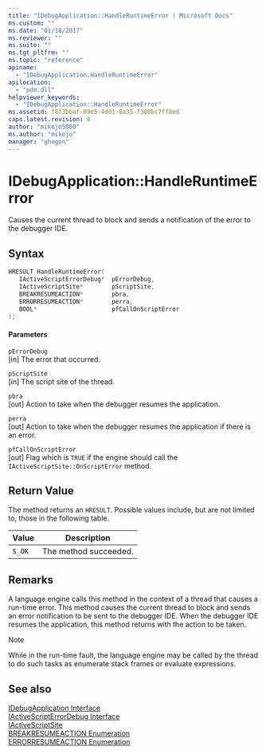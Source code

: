 ```yaml
---
title: "IDebugApplication::HandleRuntimeError | Microsoft Docs"
ms.custom: ""
ms.date: "01/18/2017"
ms.reviewer: ""
ms.suite: ""
ms.tgt_pltfrm: ""
ms.topic: "reference"
apiname: 
  - "IDebugApplication.HandleRuntimeError"
apilocation: 
  - "pdm.dll"
helpviewer_keywords: 
  - "IDebugApplication::HandleRuntimeError"
ms.assetid: f8f3bbaf-09e5-4d01-8a35-f380bc7ff8ed
caps.latest.revision: 8
author: "mikejo5000"
ms.author: "mikejo"
manager: "ghogen"
---
```

# IDebugApplication::HandleRuntimeError
Causes the current thread to block and sends a notification of the error to the debugger IDE.  
  
## Syntax  
  
```cpp
HRESULT HandleRuntimeError(  
   IActiveScriptErrorDebug*  pErrorDebug,  
   IActiveScriptSite*        pScriptSite,  
   BREAKRESUMEACTION*        pbra,  
   ERRORRESUMEACTION*        perra,  
   BOOL*                     pfCallOnScriptError  
);  
```  
  
#### Parameters  
 `pErrorDebug`  
 [in] The error that occurred.  
  
 `pScriptSite`  
 [in] The script site of the thread.  
  
 `pbra`  
 [out] Action to take when the debugger resumes the application.  
  
 `perra`  
 [out] Action to take when the debugger resumes the application if there is an error.  
  
 `pfCallOnScriptError`  
 [out] Flag which is `TRUE` if the engine should call the `IActiveScriptSite::OnScriptError` method.  
  
## Return Value  
 The method returns an `HRESULT`. Possible values include, but are not limited to, those in the following table.  
  
|Value|Description|  
|-----------|-----------------|  
|`S_OK`|The method succeeded.|  
  
## Remarks  
 A language engine calls this method in the context of a thread that causes a run-time error. This method causes the current thread to block and sends an error notification to be sent to the debugger IDE. When the debugger IDE resumes the application, this method returns with the action to be taken.  
  
> [!NOTE]
> While in the run-time fault, the language engine may be called by the thread to do such tasks as enumerate stack frames or evaluate expressions.  
  
## See also  
 [IDebugApplication Interface](../../winscript/reference/idebugapplication-interface.md)   
 [IActiveScriptErrorDebug Interface](../../winscript/reference/iactivescripterrordebug-interface.md)   
 [IActiveScriptSite](../../winscript/reference/iactivescriptsite.md)   
 [BREAKRESUMEACTION Enumeration](../../winscript/reference/breakresumeaction-enumeration.md)   
 [ERRORRESUMEACTION Enumeration](../../winscript/reference/errorresumeaction-enumeration.md)
